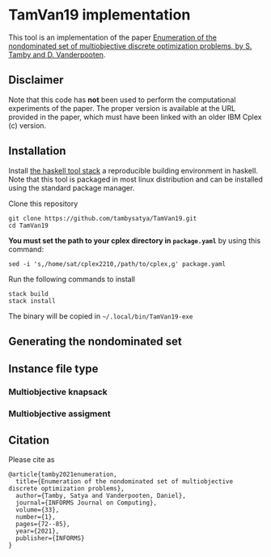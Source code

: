 # TamVan19 implementation

This tool is an implementation of the paper [Enumeration of the nondominated set of multiobjective discrete optimization problems, by S. Tamby and D. Vanderpooten](https://pubsonline.informs.org/doi/abs/10.1287/ijoc.2020.0953).

## Disclaimer

Note that this code has **not** been used to perform the computational experiments of the paper. The proper version is available at the URL provided in the paper, which must have been linked with an older IBM Cplex (c) version.

## Installation

Install [the haskell tool stack](https://docs.haskellstack.org/) a reproducible building environment in haskell. Note that this tool is packaged in most linux distribution and can be installed using the standard package manager.

Clone this repository

```
git clone https://github.com/tambysatya/TamVan19.git
cd TamVan19
```
**You must set the path to your cplex directory in `package.yaml`** by using this command:
```
sed -i 's,/home/sat/cplex2210,/path/to/cplex,g' package.yaml

```
Run the following commands to install

```
stack build
stack install
```

The binary will be copied in `~/.local/bin/TamVan19-exe`

## Generating the nondominated set

## Instance file type

### Multiobjective knapsack
### Multiobjective assigment

## Citation
Please cite as
```
@article{tamby2021enumeration,
  title={Enumeration of the nondominated set of multiobjective discrete optimization problems},
  author={Tamby, Satya and Vanderpooten, Daniel},
  journal={INFORMS Journal on Computing},
  volume={33},
  number={1},
  pages={72--85},
  year={2021},
  publisher={INFORMS}
}
```
